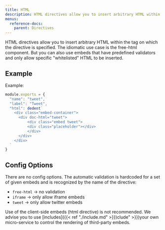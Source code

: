 ```yaml
---
title: HTML
description: HTML directives allow you to insert arbitrary HTML within the tag on which the directive is specified.
menus:
  reference-docs:
    parent: Directives
---
```


HTML directives allow you to insert arbitrary HTML within the tag on which the directive is specified. The idiomatic use case is the free-html component. But you can also use embeds that have predefined validators and only allow specific "whitelisted" HTML to be inserted.

## Example

Example:
```js
module.exports = {
  "name": "tweet",
  "label": "Tweet",
  "html": dedent`
    <div class="embed-container">
      <div doc-html="tweet">
          <div class="embed tweet">
          <div class="placeholder"></div>
          </div>
      </div>
    </div>
  `
}
```

## Config Options

There are no config options.
The automatic validation is hardcoded for a set of given embeds and is recognized by the name of the directive:
- `free-html` -> no validation
- `iframe` -> only allow iframe embeds
- `tweet` -> only allow twitter embeds

Use of the client-side embeds (html directive) is not recommended. We advise you to use [includes]({{< ref "./include.md" >}})clude" >}})your own micro-service to control the rendering of third-party embeds.
